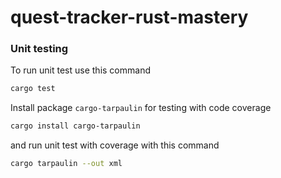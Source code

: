 # quest-tracker-rust-mastery

### Unit testing

To run unit test use this command

```bash
cargo test
```

Install package `cargo-tarpaulin` for testing with code coverage

```bash
cargo install cargo-tarpaulin
```

and run unit test with coverage with this command

```bash
cargo tarpaulin --out xml
```